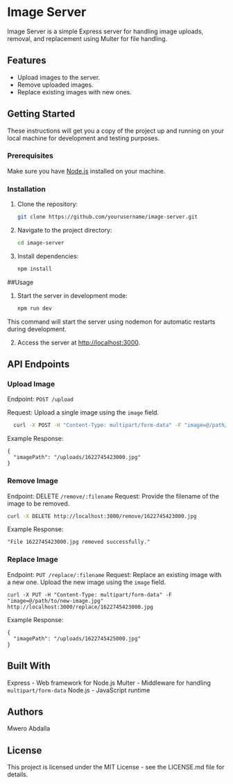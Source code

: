 # Image Server

Image Server is a simple Express server for handling image uploads, removal, and replacement using Multer for file handling.

## Features

- Upload images to the server.
- Remove uploaded images.
- Replace existing images with new ones.

## Getting Started

These instructions will get you a copy of the project up and running on your local machine for development and testing purposes.

### Prerequisites

Make sure you have [Node.js](https://nodejs.org/) installed on your machine.

### Installation

1. Clone the repository:

   ```bash
   git clone https://github.com/yourusername/image-server.git
2. Navigate to the project directory:
     ```bash
   cd image-server
3. Install dependencies:
     ```bash
   npm install
##Usage 

1. Start the server in development mode:
      ```bash
   npm run dev
This command will start the server using nodemon for automatic restarts during development.

2. Access the server at [http://localhost:3000](http://localhost:3000).

## API Endpoints

### Upload Image
 Endpoint: `POST /upload`

 Request: Upload a single image using the `image` field.
   ```bash
     curl -X POST -H "Content-Type: multipart/form-data" -F "image=@/path/to/image.jpg" http://localhost:3000/upload
   ```
Example Response:
```
{
  "imagePath": "/uploads/1622745423000.jpg"
}
```
### Remove Image
Endpoint: DELETE `/remove/:filename`
Request: Provide the filename of the image to be removed.
```bash
curl -X DELETE http://localhost:3000/remove/1622745423000.jpg
```
Example Response:
```
"File 1622745423000.jpg removed successfully."
```
### Replace Image
Endpoint: `PUT /replace/:filename`
Request: Replace an existing image with a new one. Upload the new image using the `image` field.
```basg
curl -X PUT -H "Content-Type: multipart/form-data" -F "image=@/path/to/new-image.jpg" http://localhost:3000/replace/1622745423000.jpg
```
Example Response:
```
{
  "imagePath": "/uploads/1622745425000.jpg"
}
```
## Built With
Express - Web framework for Node.js
Multer - Middleware for handling `multipart/form-data`
Node.js - JavaScript runtime

## Authors
   Mwero Abdalla
## License
   This project is licensed under the MIT License - see the LICENSE.md file for details.
   
